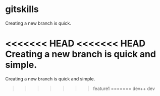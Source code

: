 # gitskills

Creating a new branch is quick.

<<<<<<< HEAD
<<<<<<< HEAD
Creating a new branch is quick and simple.
=======
Creating a new branch is quick and simple.
>>>>>>> feature1
=======
dev++
>>>>>>> dev
